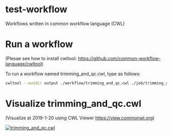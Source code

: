 # test-workflow

Workflows written in common workflow language (CWL)

# Run a workflow

(Plesae see how to install cwltool: https://github.com/common-workflow-language/cwltool)

To run a workflow named trimming_and_qc.cwl, type as follows:

```bash
cwltool --outdir output ./workflow/trimming_and_qc.cwl ./job/trimming_and_qc.cwl
```

# Visualize trimming_and_qc.cwl

(Visualize at 2019-1-20 using CWL Viewer https://view.commonwl.org)

[![trimming_and_qc.cwl](https://github.com/suecharo/test-workflow/raw/master/image/graph.png "trimming_and_qc.cwl")](https://view.commonwl.org/workflows/github.com/suecharo/test-workflow/blob/master/workflow/trimming_and_qc.cwl)
